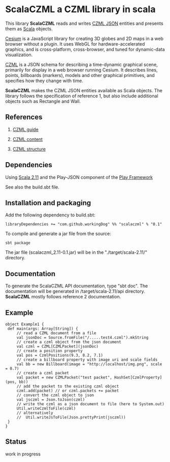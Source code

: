 # ScalaCZML a CZML library in scala 

This library **ScalaCZML** reads and writes 
[CZML JSON](https://github.com/AnalyticalGraphicsInc/cesium/wiki/CZML-Guide) entities and 
presents them as [Scala](http://www.scala-lang.org/) objects.

[Cesium](http://cesiumjs.org/) is a JavaScript library for creating 3D globes and 2D maps in a web browser without a plugin. 
It uses WebGL for hardware-accelerated graphics, and is cross-platform, cross-browser, 
and tuned for dynamic-data visualization. 

[CZML](https://github.com/AnalyticalGraphicsInc/cesium/wiki/CZML-Guide) is a JSON schema for 
describing a time-dynamic graphical scene, primarily for display in a web browser running Cesium.
It describes lines, points, billboards (markers), models and
other graphical primitives, and specifies how they change with time.

**ScalaCZML** makes the CZML JSON entities available as Scala objects. 
The library follows the specification of reference 1, but also include additional objects such as Rectangle and Wall.

## References
 
1) [CZML guide](https://github.com/AnalyticalGraphicsInc/cesium/wiki/CZML-Guide)

2) [CZML content](https://github.com/AnalyticalGraphicsInc/cesium/wiki/CZML-Content)

3) [CZML structure](https://github.com/AnalyticalGraphicsInc/cesium/wiki/CZML-Structure)

## Dependencies

Using [Scala 2.11](http://www.scala-lang.org/) and the Play-JSON component 
of the [Play Framework](https://www.playframework.com/)

See also the build.sbt file.

## Installation and packaging

Add the following dependency to build.sbt:

    libraryDependencies += "com.github.workingDog" %% "scalaczml" % "0.1"

To compile and generate a jar file from the source:

    sbt package

The jar file (scalaczml_2.11-0.1.jar) will be in the "./target/scala-2.11/" directory.

## Documentation

To generate the ScalaCZML API documentation, type "sbt doc". The documentation will be generated in 
/target/scala-2.11/api directory. **ScalaCZML** mostly follows reference 2 documentation. 

## Example

    object Example1 {
     def main(args: Array[String]) {
         // read a CZML document from a file
         val jsonDoc = Source.fromFile("/.....test4.czml").mkString
         // create a czml object from the json document
         val czml = CZML[CZMLPacket](jsonDoc)
         // create a position property
         val pos = CzmlPositions(9.3, 8.2, 7.1)
         // create a billboard property with image uri and scale fields
         val bb = new Billboard(image = "http://localhost/img.png", scale = 0.7)
         // create a czml packet
         val packet = new CZMLPacket("test packet", HashSet[CzmlProperty](pos, bb))
         // add the packet to the existing czml object
         czml.add(packet) // or czml.packets += packet
         // convert the czml object to json
         val jsczml = Json.toJson(czml)
         // write the czml as a json document to file (here to System.out)
         Util.writeCzmlToFile(czml)
         // alternatively
         //  Util.writeJsToFile(Json.prettyPrint(jsczml))
     }
    }
    
## Status

work in progress

